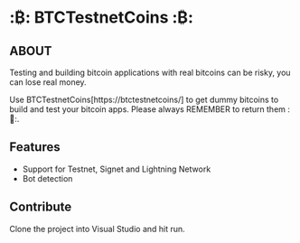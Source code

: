 ﻿# :₿: BTCTestnetCoins :₿:

## ABOUT

Testing and building bitcoin applications with real bitcoins can be risky, you can lose real money.

Use BTCTestnetCoins[https://btctestnetcoins/] to get dummy bitcoins to build and test your bitcoin apps.
Please always REMEMBER to return them :💚:.

## Features

* Support for Testnet, Signet and Lightning Network
* Bot detection

## Contribute

Clone the project into Visual Studio and hit run.








